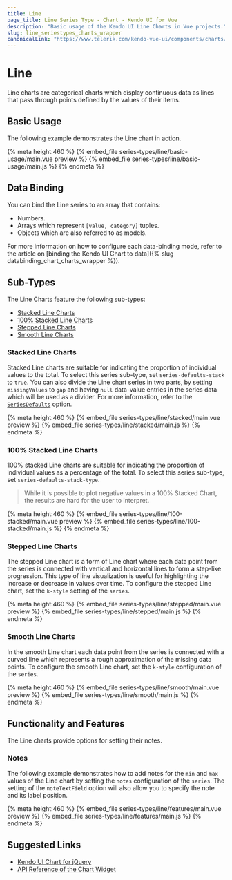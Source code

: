 ```yaml
---
title: Line
page_title: Line Series Type - Chart - Kendo UI for Vue
description: "Basic usage of the Kendo UI Line Charts in Vue projects."
slug: line_seriestypes_charts_wrapper
canonicalLink: "https://www.telerik.com/kendo-vue-ui/components/charts/line/"
---
```


<div><WrapperBanner link="/kendo-vue-ui/components/charts/line"></WrapperBanner></div>

# Line

Line charts are categorical charts which display continuous data as lines that pass through points defined by the values of their items.

## Basic Usage

The following example demonstrates the Line chart in action.

{% meta height:460 %}
{% embed_file series-types/line/basic-usage/main.vue preview %}
{% embed_file series-types/line/basic-usage/main.js %}
{% endmeta %}

## Data Binding

You can bind the Line series to an array that contains:

* Numbers.
* Arrays which represent `[value, category]` tuples.
* Objects which are also referred to as models.

For more information on how to configure each data-binding mode, refer to the article on [binding the Kendo UI Chart to data]({% slug databinding_chart_charts_wrapper %}).

## Sub-Types

The Line Charts feature the following sub-types:

* [Stacked Line Charts](#toc-stacked-line-charts)
* [100% Stacked Line Charts](#toc-100-stacked-line-charts)
* [Stepped Line Charts](#toc-stepped-line-charts)
* [Smooth Line Charts](#toc-smooth-line-charts)

### Stacked Line Charts

Stacked Line charts are suitable for indicating the proportion of individual values to the total. To select this series sub-type, set `series-defaults-stack` to `true`. You can also divide the Line chart series in two parts, by setting `missingValues` to `gap` and having `null` data-value entries in the series data which will be used as a divider. For more information, refer to the [`SeriesDefaults`](https://docs.telerik.com/kendo-ui/api/javascript/dataviz/ui/chart/configuration/seriesdefaults) option.

{% meta height:460 %}
{% embed_file series-types/line/stacked/main.vue preview %}
{% embed_file series-types/line/stacked/main.js %}
{% endmeta %}

### 100% Stacked Line Charts

100% stacked Line charts are suitable for indicating the proportion of individual values as a percentage of the total. To select this series sub-type, set `series-defaults-stack-type`.

> While it is possible to plot negative values in a 100% Stacked Chart, the results are hard for the user to interpret.

{% meta height:460 %}
{% embed_file series-types/line/100-stacked/main.vue preview %}
{% embed_file series-types/line/100-stacked/main.js %}
{% endmeta %}

### Stepped Line Charts

The stepped Line chart is a form of Line chart where each data point from the series is connected with vertical and horizontal lines to form a step-like progression. This type of line visualization is useful for highlighting the increase or decrease in values over time. To configure the stepped Line chart, set the `k-style` setting of the `series`.

{% meta height:460 %}
{% embed_file series-types/line/stepped/main.vue preview %}
{% embed_file series-types/line/stepped/main.js %}
{% endmeta %}

### Smooth Line Charts

In the smooth Line chart each data point from the series is connected with a curved line which represents a rough approximation of the missing data points. To configure the smooth Line chart, set the `k-style` configuration of the `series`.

{% meta height:460 %}
{% embed_file series-types/line/smooth/main.vue preview %}
{% embed_file series-types/line/smooth/main.js %}
{% endmeta %}

## Functionality and Features

The Line charts provide options for setting their notes.

### Notes

The following example demonstrates how to add notes for the `min` and `max` values of the Line chart by setting the `notes` configuration of the `series`. The setting of the `noteTextField` option will also allow you to specify the note and its label position.

{% meta height:460 %}
{% embed_file series-types/line/features/main.vue preview %}
{% embed_file series-types/line/features/main.js %}
{% endmeta %}

## Suggested Links

* [Kendo UI Chart for jQuery](https://docs.telerik.com/kendo-ui/controls/charts/overview)
* [API Reference of the Chart Widget](https://docs.telerik.com/kendo-ui/api/javascript/dataviz/ui/chart)
